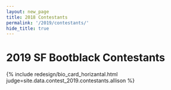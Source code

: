```yaml
---
layout: new_page
title: 2018 Contestants
permalink: '/2019/contestants/'
hide_title: true
---
```


# 2019 SF Bootblack Contestants

<div class="mt-5" />

{% include redesign/bio_card_horizantal.html judge=site.data.contest_2019.contestants.allison %}

<div class="mt-2" />
